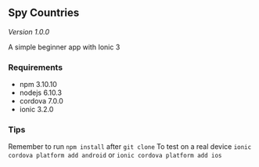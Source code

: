 ## Spy Countries
*Version 1.0.0*

A simple beginner app with Ionic 3

### Requirements

- npm 3.10.10
- nodejs 6.10.3
- cordova 7.0.0
- ionic 3.2.0

### Tips

Remember to run ``npm install`` after ```git clone```
To test on a real device ```ionic cordova platform add android``` or ```ionic cordova platform add ios```
